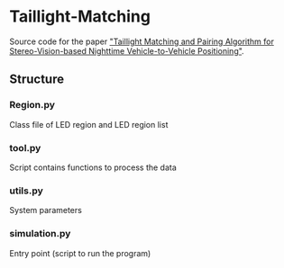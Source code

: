 # Taillight-Matching
Source code for the paper ["Taillight Matching and Pairing Algorithm for Stereo-Vision-based Nighttime Vehicle-to-Vehicle Positioning"](https://www.mdpi.com/2076-3417/10/19/6800/htm).
## Structure
### Region.py
Class file of LED region and LED region list
### tool.py
Script contains functions to process the data
### utils.py
System parameters
### simulation.py
Entry point (script to run the program)
